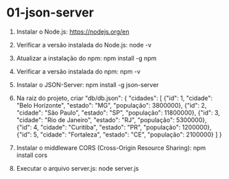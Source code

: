 # 01-json-server

1) Instalar o Node.js:
   https://nodejs.org/en

2) Verificar a versão instalada do Node.js:
   node -v

3) Atualizar a instalação do npm:
   npm install -g npm 

4) Verificar a versão instalada do npm:
   npm -v

5) Instalar o JSON-Server:
   npm install -g json-server

6) Na raiz do projeto, criar "db/db.json":
 {
    "cidades": [
      {"id": 1, "cidade": "Belo Horizonte", "estado": "MG", "população": 3800000},
      {"id": 2, "cidade": "São Paulo", "estado": "SP", "população": 11800000},
      {"id": 3, "cidade": "Rio de Janeiro", "estado": "RJ", "população": 5300000},
      {"id": 4, "cidade": "Curitiba", "estado": "PR", "população": 1200000},
      {"id": 5, "cidade": "Fortaleza", "estado": "CE", "população": 2100000}
    ]
  }
 
7) Instalar o middleware CORS (Cross-Origin Resource Sharing):
   npm install cors

8) Executar o arquivo server.js:
   node server.js
